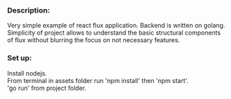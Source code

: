 <h3>Description:</h3>
Very simple example of react flux application. Backend is written on golang.
Simplicity of project allows to understand the basic structural components of flux without blurring the focus on not necessary features.

<h3>Set up:</h3>
Install nodejs.<br>
From terminal in assets folder run 'npm install' then 'npm start'.<br>
'go run' from project folder.

